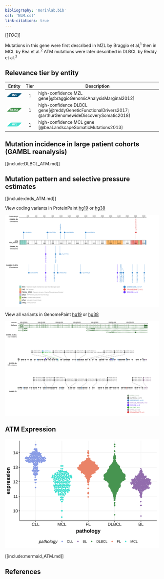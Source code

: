 ```yaml
---
bibliography: 'morinlab.bib'
csl: 'NLM.csl'
link-citations: true
---
```

[[_TOC_]]

Mutations in this gene were first described in MZL by Braggio et al,<sup>1</sup> then in MCL by Bea et al.<sup>2</sup> ATM mutations were later described in DLBCL by Reddy et al.<sup>3</sup>



## Relevance tier by entity

|Entity|Tier|Description               |
|:------:|:----:|--------------------------|
|![MZL](images/icons/MZL_tier1.png)|1|high-confidence MZL gene[@braggioGenomicAnalysisMarginal2012]|
|![DLBCL](images/icons/DLBCL_tier1.png) |1   |high-confidence DLBCL gene[@reddyGeneticFunctionalDrivers2017; @arthurGenomewideDiscoverySomatic2018]|
|![MCL](images/icons/MCL_tier1.png)   |1   |high-confidence MCL gene  [@beaLandscapeSomaticMutations2013]|

## Mutation incidence in large patient cohorts (GAMBL reanalysis)

[[include:DLBCL_ATM.md]]

## Mutation pattern and selective pressure estimates

[[include:dnds_ATM.md]]


View coding variants in ProteinPaint [hg19](https://morinlab.github.io/LLMPP/GAMBL/ATM_protein.html)  or [hg38](https://morinlab.github.io/LLMPP/GAMBL/ATM_protein_hg38.html)

![](images/proteinpaint/ATM_NM_000051.svg)

View all variants in GenomePaint [hg19](https://morinlab.github.io/LLMPP/GAMBL/ATM.html)  or [hg38](https://morinlab.github.io/LLMPP/GAMBL/ATM_hg38.html)

![](images/proteinpaint/ATM.svg)

## ATM Expression
![](images/gene_expression/ATM_by_pathology.svg)

[[include:mermaid_ATM.md]]

## References


<!-- ORIGIN: braggioGenomicAnalysisMarginal2012 -->
<!-- DLBCL: reddyGeneticFunctionalDrivers2017 -->
<!-- MZL: braggioGenomicAnalysisMarginal2012 -->
<!-- MCL: beaLandscapeSomaticMutations2013 -->

